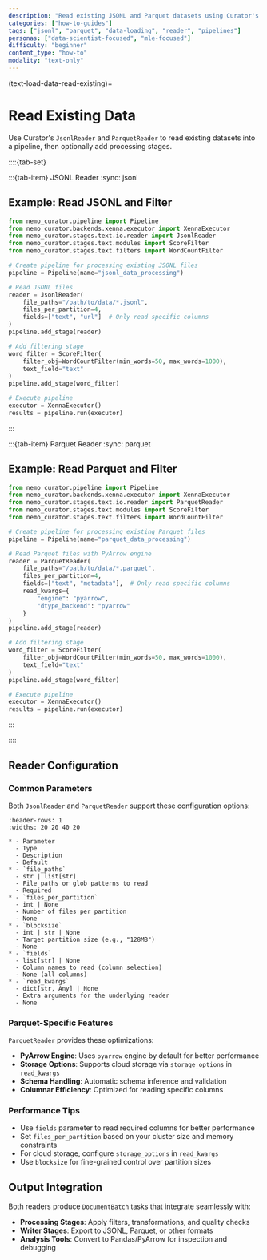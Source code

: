 ```yaml
---
description: "Read existing JSONL and Parquet datasets using Curator's reader stages."
categories: ["how-to-guides"]
tags: ["jsonl", "parquet", "data-loading", "reader", "pipelines"]
personas: ["data-scientist-focused", "mle-focused"]
difficulty: "beginner"
content_type: "how-to"
modality: "text-only"
---
```


(text-load-data-read-existing)=

# Read Existing Data

Use Curator's `JsonlReader` and `ParquetReader` to read existing datasets into a pipeline, then optionally add processing stages.

::::{tab-set}

:::{tab-item} JSONL Reader
:sync: jsonl

## Example: Read JSONL and Filter

```python
from nemo_curator.pipeline import Pipeline
from nemo_curator.backends.xenna.executor import XennaExecutor
from nemo_curator.stages.text.io.reader import JsonlReader
from nemo_curator.stages.text.modules import ScoreFilter
from nemo_curator.stages.text.filters import WordCountFilter

# Create pipeline for processing existing JSONL files
pipeline = Pipeline(name="jsonl_data_processing")

# Read JSONL files
reader = JsonlReader(
    file_paths="/path/to/data/*.jsonl",
    files_per_partition=4,
    fields=["text", "url"]  # Only read specific columns
)
pipeline.add_stage(reader)

# Add filtering stage
word_filter = ScoreFilter(
    filter_obj=WordCountFilter(min_words=50, max_words=1000),
    text_field="text"
)
pipeline.add_stage(word_filter)

# Execute pipeline
executor = XennaExecutor()
results = pipeline.run(executor)
```

:::

:::{tab-item} Parquet Reader
:sync: parquet

## Example: Read Parquet and Filter

```python
from nemo_curator.pipeline import Pipeline
from nemo_curator.backends.xenna.executor import XennaExecutor
from nemo_curator.stages.text.io.reader import ParquetReader
from nemo_curator.stages.text.modules import ScoreFilter
from nemo_curator.stages.text.filters import WordCountFilter

# Create pipeline for processing existing Parquet files
pipeline = Pipeline(name="parquet_data_processing")

# Read Parquet files with PyArrow engine
reader = ParquetReader(
    file_paths="/path/to/data/*.parquet",
    files_per_partition=4,
    fields=["text", "metadata"],  # Only read specific columns
    read_kwargs={
        "engine": "pyarrow",
        "dtype_backend": "pyarrow"
    }
)
pipeline.add_stage(reader)

# Add filtering stage
word_filter = ScoreFilter(
    filter_obj=WordCountFilter(min_words=50, max_words=1000),
    text_field="text"
)
pipeline.add_stage(word_filter)

# Execute pipeline
executor = XennaExecutor()
results = pipeline.run(executor)
```

:::

::::

## Reader Configuration

### Common Parameters

Both `JsonlReader` and `ParquetReader` support these configuration options:

```{list-table}
:header-rows: 1
:widths: 20 20 40 20

* - Parameter
  - Type
  - Description
  - Default
* - `file_paths`
  - str | list[str]
  - File paths or glob patterns to read
  - Required
* - `files_per_partition`
  - int | None
  - Number of files per partition
  - None
* - `blocksize`
  - int | str | None
  - Target partition size (e.g., "128MB")
  - None
* - `fields`
  - list[str] | None
  - Column names to read (column selection)
  - None (all columns)
* - `read_kwargs`
  - dict[str, Any] | None
  - Extra arguments for the underlying reader
  - None
```

### Parquet-Specific Features

`ParquetReader` provides these optimizations:

- **PyArrow Engine**: Uses `pyarrow` engine by default for better performance
- **Storage Options**: Supports cloud storage via `storage_options` in `read_kwargs`
- **Schema Handling**: Automatic schema inference and validation
- **Columnar Efficiency**: Optimized for reading specific columns

### Performance Tips

- Use `fields` parameter to read required columns for better performance
- Set `files_per_partition` based on your cluster size and memory constraints
- For cloud storage, configure `storage_options` in `read_kwargs`
- Use `blocksize` for fine-grained control over partition sizes

## Output Integration

Both readers produce `DocumentBatch` tasks that integrate seamlessly with:

- **Processing Stages**: Apply filters, transformations, and quality checks
- **Writer Stages**: Export to JSONL, Parquet, or other formats
- **Analysis Tools**: Convert to Pandas/PyArrow for inspection and debugging
